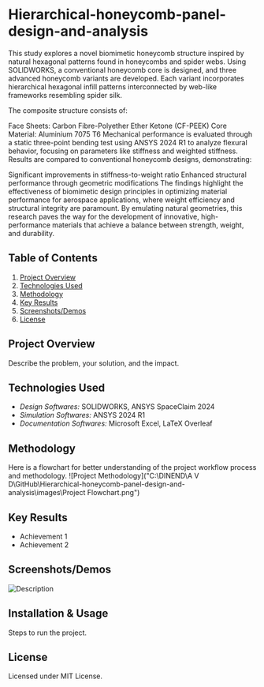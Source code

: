 # Hierarchical-honeycomb-panel-design-and-analysis
 This study explores a novel biomimetic honeycomb structure inspired by natural hexagonal patterns found in honeycombs and spider webs. Using SOLIDWORKS, a conventional honeycomb core is designed, and three advanced honeycomb variants are developed. Each variant incorporates hierarchical hexagonal infill patterns interconnected by web-like frameworks resembling spider silk.

The composite structure consists of:

Face Sheets: Carbon Fibre-Polyether Ether Ketone (CF-PEEK)
Core Material: Aluminium 7075 T6
Mechanical performance is evaluated through a static three-point bending test using ANSYS 2024 R1 to analyze flexural behavior, focusing on parameters like stiffness and weighted stiffness. Results are compared to conventional honeycomb designs, demonstrating:

Significant improvements in stiffness-to-weight ratio
Enhanced structural performance through geometric modifications
The findings highlight the effectiveness of biomimetic design principles in optimizing material performance for aerospace applications, where weight efficiency and structural integrity are paramount. By emulating natural geometries, this research paves the way for the development of innovative, high-performance materials that achieve a balance between strength, weight, and durability.

## Table of Contents  
1. [Project Overview](#project-overview)  
2. [Technologies Used](#technologies-used)  
3. [Methodology](#methodology)  
4. [Key Results](#key-results)  
5. [Screenshots/Demos](#screenshotsdemos)  
6. [License](#license)  

## Project Overview  
Describe the problem, your solution, and the impact.

## Technologies Used  
- *Design Softwares:* SOLIDWORKS, ANSYS SpaceClaim 2024
- *Simulation Softwares:* ANSYS 2024 R1
- *Documentation Softwares:* Microsoft Excel, LaTeX Overleaf

## Methodology  
Here is a flowchart for better understanding of the project workflow process and methodology.
![Project Methodology]("C:\DINEND\A V D\GitHub\Hierarchical-honeycomb-panel-design-and-analysis\images\Project Flowchart.png")  

## Key Results  
- Achievement 1  
- Achievement 2  

## Screenshots/Demos  
![Description](path/to/image.png)  

## Installation & Usage  
Steps to run the project.  

## License  
Licensed under MIT License.  
